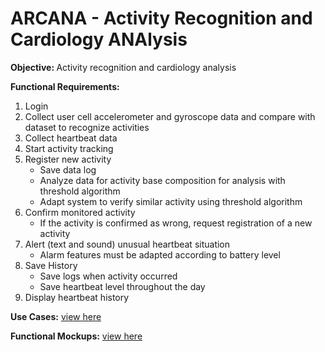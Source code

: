 # ARCANA - Activity Recognition and Cardiology ANAlysis

<b> Objective: </b> Activity recognition and cardiology analysis

<b> Functional Requirements: </b>
1. Login
2. Collect user cell accelerometer and gyroscope data and compare with dataset to recognize activities
3. Collect heartbeat data
4. Start activity tracking
5. Register new activity
	- Save data log
	- Analyze data for activity base composition for analysis with threshold algorithm
	- Adapt system to verify similar activity using threshold algorithm
6. Confirm monitored activity
	- If the activity is confirmed as wrong, request registration of a new activity
7. Alert (text and sound) unusual heartbeat situation
	- Alarm features must be adapted according to battery level
8. Save History
	- Save logs when activity occurred
	- Save heartbeat level throughout the day
9. Display heartbeat history

<b>Use Cases:</b> [view here](./Documentation/UseCases.md)

<b>Functional Mockups:</b> [view here](./Documentation/FunctionalMockups.md)
